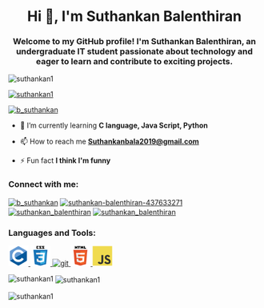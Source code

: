 <h1 align="center">Hi 👋, I'm Suthankan Balenthiran</h1>
<h3 align="center">Welcome to my GitHub profile! I'm Suthankan Balenthiran, an undergraduate IT student passionate about technology and eager to learn and contribute to exciting projects.</h3>

<p align="left"> <img src="https://komarev.com/ghpvc/?username=suthankan1&label=Profile%20views&color=0e75b6&style=flat" alt="suthankan1" /> </p>

<p align="left"> <a href="https://github.com/ryo-ma/github-profile-trophy"><img src="https://github-profile-trophy.vercel.app/?username=suthankan1" alt="suthankan1" /></a> </p>

<p align="left"> <a href="https://twitter.com/b_suthankan" target="blank"><img src="https://img.shields.io/twitter/follow/b_suthankan?logo=twitter&style=for-the-badge" alt="b_suthankan" /></a> </p>

- 🌱 I’m currently learning **C language, Java Script, Python**

- 📫 How to reach me **Suthankanbala2019@gmail.com**

- ⚡ Fun fact **I think I'm funny**

<h3 align="left">Connect with me:</h3>
<p align="left">
<a href="https://twitter.com/b_suthankan" target="blank"><img align="center" src="https://raw.githubusercontent.com/rahuldkjain/github-profile-readme-generator/master/src/images/icons/Social/twitter.svg" alt="b_suthankan" height="30" width="40" /></a>
<a href="https://linkedin.com/in/suthankan-balenthiran-437633271" target="blank"><img align="center" src="https://raw.githubusercontent.com/rahuldkjain/github-profile-readme-generator/master/src/images/icons/Social/linked-in-alt.svg" alt="suthankan-balenthiran-437633271" height="30" width="40" /></a>
<a href="https://www.facebook.com/profile.php?id=61550974637109" target="blank"><img align="center" src="https://raw.githubusercontent.com/rahuldkjain/github-profile-readme-generator/master/src/images/icons/Social/facebook.svg" alt="suthankan_balenthiran" height="30" width="40" /></a>
<a href="https://instagram.com/suthankan_balenthiran" target="blank"><img align="center" src="https://raw.githubusercontent.com/rahuldkjain/github-profile-readme-generator/master/src/images/icons/Social/instagram.svg" alt="suthankan_balenthiran" height="30" width="40" /></a>
</p>

<h3 align="left">Languages and Tools:</h3>
<p align="left"> <a href="https://www.cprogramming.com/" target="_blank" rel="noreferrer"> <img src="https://raw.githubusercontent.com/devicons/devicon/master/icons/c/c-original.svg" alt="c" width="40" height="40"/> </a> <a href="https://www.w3schools.com/css/" target="_blank" rel="noreferrer"> <img src="https://raw.githubusercontent.com/devicons/devicon/master/icons/css3/css3-original-wordmark.svg" alt="css3" width="40" height="40"/> </a> <a href="https://git-scm.com/" target="_blank" rel="noreferrer"> <img src="https://www.vectorlogo.zone/logos/git-scm/git-scm-icon.svg" alt="git" width="40" height="40"/> </a> <a href="https://www.w3.org/html/" target="_blank" rel="noreferrer"> <img src="https://raw.githubusercontent.com/devicons/devicon/master/icons/html5/html5-original-wordmark.svg" alt="html5" width="40" height="40"/> </a> <a href="https://developer.mozilla.org/en-US/docs/Web/JavaScript" target="_blank" rel="noreferrer"> <img src="https://raw.githubusercontent.com/devicons/devicon/master/icons/javascript/javascript-original.svg" alt="javascript" width="40" height="40"/> </a> </p>

<p><img align="left" src="https://github-readme-stats.vercel.app/api/top-langs?username=suthankan1&show_icons=true&locale=en&layout=compact" alt="suthankan1" /></p>

<p>&nbsp;<img align="center" src="https://github-readme-stats.vercel.app/api?username=suthankan1&show_icons=true&locale=en" alt="suthankan1" /></p>

<p><img align="center" src="https://github-readme-streak-stats.herokuapp.com/?user=suthankan1&" alt="suthankan1" /></p>
